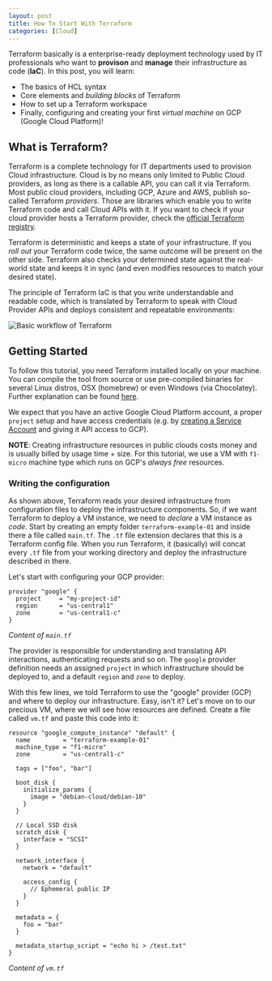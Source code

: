 ```yaml
---
layout: post
title: How To Start With Terraform
categories: [Cloud]
---
```


Terraform basically is a enterprise-ready deployment technology used by IT professionals who want to **provison** and **manage** their infrastructure as code (**IaC**).
In this post, you will learn:

- The basics of HCL syntax
- Core elements and _building blocks_ of Terraform
- How to set up a Terraform workspace
- Finally, configuring and creating your first _virtual machine_ on GCP (Google Cloud Platform)!

## What is Terraform?

Terraform is a complete technology for IT departments used to provision Cloud infrastructure. Cloud is by no means only limited to Public Cloud providers, as long as there is a callable API, you can call it via Terraform. Most public cloud providers, including GCP, Azure and AWS, publish so-called Terraform _providers_. Those are libraries which enable you to write Terraform code and call Cloud APIs with it. If you want to check if your cloud provider hosts a Terraform provider, check the [official Terraform registry](https://registry.terraform.io/browse/providers).

Terraform is deterministic and keeps a state of your infrastructure. If you _roll out_ your Terraform code twice, the same outcome will be present on the other side. Terraform also checks your determined state against the real-world state and keeps it in sync (and even modifies resources to match your desired state).

The principle of Terraform IaC is that you write understandable and readable code, which is translated by Terraform to speak with Cloud Provider APIs and deploys consistent and repeatable environments:

![Basic workflow of Terraform](https://www.plantuml.com/plantuml/svg/LP0nImD148Nx_HK3TcdiDKWa8Dgbq4gkcBkTN0RsTkERsGltxzrW3amxxxtlWzcPCtpI72S-XyttGzBnv2DawUZB167JRfUJkdHF-vAFEbQmQydqfaaiR8SIvIL4COL4qdm4cwCENY6XmLs8ZQwji7tyApytw6hgKstaJm7uM32jF0TdIzVny5yQlD3CIIEz7Zu8ybF5tCAiJ6UKMQE0UiqC5RlNDTy8aTpHeVP91zgdKgFTeaLIAfUEtfSU6k-p0iwZj1rqPfSrt4cEjxVz0W00)

## Getting Started

To follow this tutorial, you need Terraform installed locally on your machine. You can compile the tool from source or use pre-compiled binaries for several Linux distros, OSX (homebrew) or even Windows (via Chocolatey). Further explanation can be found [here](https://learn.hashicorp.com/tutorials/terraform/install-cli).

We expect that you have an active Google Cloud Platform account, a proper `project` setup and have access credentials (e.g. by [creating a Service Account](https://console.cloud.google.com/iam-admin/serviceaccounts) and giving it API access to GCP).

**NOTE**: Creating infrastructure resources in public clouds costs money and is usually billed by usage time + size. For this tutorial, we use a VM with `f1-micro` machine type which runs on GCP's _always free_ resources.

### Writing the configuration

As shown above, Terraform reads your desired infrastructure from configuration files to deploy the infrastructure components. So, if we want Terraform to deploy a VM instance, we need to _declare_ a VM instance as _code_. Start by creating an empty folder `terraform-example-01` and inside there a file called `main.tf`. The `.tf` file extension declares that this is a Terraform config file. When you run Terraform, it (basically) will concat every `.tf` file from your working directory and deploy the infrastructure described in there.

Let's start with configuring your GCP provider:

```hcl
provider "google" {
  project     = "my-project-id"
  region      = "us-central1"
  zone        = "us-central1-c"
}
```

_Content of `main.tf`_

The provider is responsible for understanding and translating API interactions, authenticating requests and so on. The `google` provider definition needs an assigned `project` in which infrastructure should be deployed to, and a default `region` and `zone` to deploy.

With this few lines, we told Terraform to use the "google" provider (GCP) and where to deploy our infrastructure. Easy, isn't it? Let's move on to our precious VM, where we will see how resources are defined. Create a file called `vm.tf` and paste this code into it:

```hcl
resource "google_compute_instance" "default" {
  name         = "terraform-example-01"
  machine_type = "f1-micro"
  zone         = "us-central1-c"

  tags = ["foo", "bar"]

  boot_disk {
    initialize_params {
      image = "debian-cloud/debian-10"
    }
  }

  // Local SSD disk
  scratch_disk {
    interface = "SCSI"
  }

  network_interface {
    network = "default"

    access_config {
      // Ephemeral public IP
    }
  }

  metadata = {
    foo = "bar"
  }

  metadata_startup_script = "echo hi > /test.txt"
}
```

_Content of `vm.tf`_
